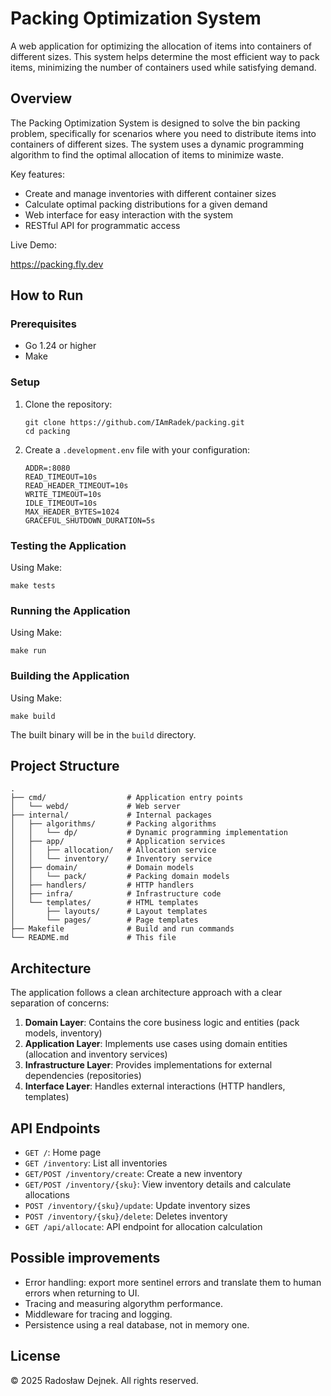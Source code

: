 # Packing Optimization System

A web application for optimizing the allocation of items into containers of different sizes. This system helps determine the most efficient way to pack items, minimizing the number of containers used while satisfying demand.

## Overview

The Packing Optimization System is designed to solve the bin packing problem, specifically for scenarios where you need to distribute items into containers of different sizes. The system uses a dynamic programming algorithm to find the optimal allocation of items to minimize waste.

Key features:

- Create and manage inventories with different container sizes
- Calculate optimal packing distributions for a given demand
- Web interface for easy interaction with the system
- RESTful API for programmatic access

Live Demo:

https://packing.fly.dev

## How to Run

### Prerequisites

- Go 1.24 or higher
- Make

### Setup

1. Clone the repository:
   ```
   git clone https://github.com/IAmRadek/packing.git
   cd packing
   ```

2. Create a `.development.env` file with your configuration:
   ```
   ADDR=:8080
   READ_TIMEOUT=10s
   READ_HEADER_TIMEOUT=10s
   WRITE_TIMEOUT=10s
   IDLE_TIMEOUT=10s
   MAX_HEADER_BYTES=1024
   GRACEFUL_SHUTDOWN_DURATION=5s
   ```

### Testing the Application

Using Make:

```
make tests
```

### Running the Application

Using Make:

```
make run
```

### Building the Application

Using Make:

```
make build
```

The built binary will be in the `build` directory.

## Project Structure

```
.
├── cmd/                  # Application entry points
│   └── webd/             # Web server
├── internal/             # Internal packages
│   ├── algorithms/       # Packing algorithms
│   │   └── dp/           # Dynamic programming implementation
│   ├── app/              # Application services
│   │   ├── allocation/   # Allocation service
│   │   └── inventory/    # Inventory service
│   ├── domain/           # Domain models
│   │   └── pack/         # Packing domain models
│   ├── handlers/         # HTTP handlers
│   ├── infra/            # Infrastructure code
│   └── templates/        # HTML templates
│       ├── layouts/      # Layout templates
│       └── pages/        # Page templates
├── Makefile              # Build and run commands
└── README.md             # This file
```

## Architecture

The application follows a clean architecture approach with a clear separation of concerns:

1. **Domain Layer**: Contains the core business logic and entities (pack models, inventory)
2. **Application Layer**: Implements use cases using domain entities (allocation and inventory services)
3. **Infrastructure Layer**: Provides implementations for external dependencies (repositories)
4. **Interface Layer**: Handles external interactions (HTTP handlers, templates)

## API Endpoints

- `GET /`: Home page
- `GET /inventory`: List all inventories
- `GET/POST /inventory/create`: Create a new inventory
- `GET/POST /inventory/{sku}`: View inventory details and calculate allocations
- `POST /inventory/{sku}/update`: Update inventory sizes
- `POST /inventory/{sku}/delete`: Deletes inventory
- `GET /api/allocate`: API endpoint for allocation calculation


## Possible improvements

- Error handling: export more sentinel errors and translate them to human errors when returning to UI.
- Tracing and measuring algorythm performance.
- Middleware for tracing and logging.
- Persistence using a real database, not in memory one.

## License

© 2025 Radosław Dejnek. All rights reserved.
